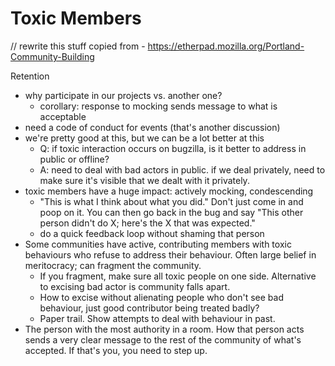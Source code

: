# Toxic Members

// rewrite this stuff copied from - https://etherpad.mozilla.org/Portland-Community-Building

Retention
* why participate in our projects vs. another one?
    * corollary:  response to mocking sends message to what is acceptable
* need a code of conduct for events (that's another discussion)
* we're pretty good at this, but we can be a lot better at this
    * Q: if toxic interaction occurs on bugzilla, is it better to address in public or offline?
    * A: need to deal with bad actors in public. if we deal privately, need to make sure it's visible that we dealt with it privately.
* toxic members have a huge impact: actively mocking, condescending
    * "This is what I think about what you did." Don't just come in and poop on it. You can then go back in the bug and say "This other person didn't do X; here's the X that was expected."
    * do a quick feedback loop without shaming that person
* Some communities have active, contributing members with toxic behaviours who refuse to address their behaviour. Often large belief in meritocracy; can fragment the community.
    * If you fragment, make sure all toxic people on one side. Alternative to excising bad actor is community falls apart.
    * How to excise without alienating people who don't see bad behaviour, just good contributor being treated badly?
    * Paper trail. Show attempts to deal with behaviour in past.
* The person with the most authority in a room. How that person acts sends a very clear message to the rest of the community of what's accepted. If that's you, you need to step up.
